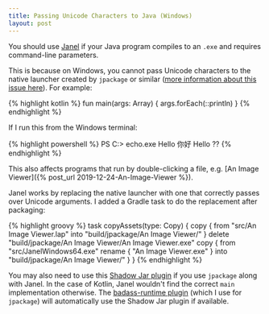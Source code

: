 ```yaml
---
title: Passing Unicode Characters to Java (Windows)
layout: post
---
```


You should use [Janel](https://sourceforge.net/projects/janel/) if your Java program compiles to an `.exe` and requires command-line parameters. <!--read-more-->

This is because on Windows, you cannot pass Unicode characters to the native launcher created by `jpackage` or similar ([more information about this issue here](https://stackoverflow.com/questions/36882559/run-java-program-with-chinese-arguments-in-eclipse)). For example:

{% highlight kotlin %}
fun main(args: Array<String>) {
    args.forEach(::println)
}
{% endhighlight %}

If I run this from the Windows terminal:

{% highlight powershell %}
PS C:\> echo.exe Hello 你好
Hello
??
{% endhighlight %}

This also affects programs that run by double-clicking a file, e.g. [An Image Viewer]({% post_url 2019-12-24-An-Image-Viewer %}).

Janel works by replacing the native launcher with one that correctly passes over Unicode arguments. I added a Gradle task to do the replacement after packaging:

{% highlight groovy %}
task copyAssets(type: Copy) {
    copy {
        from "src/An Image Viewer.lap"
        into "build/jpackage/An Image Viewer/"
    }
    delete "build/jpackage/An Image Viewer/An Image Viewer.exe"
    copy {
        from "src/JanelWindows64.exe"
        rename {
            "An Image Viewer.exe"
        }
        into "build/jpackage/An Image Viewer/"
    }
}
{% endhighlight %}

You may also need to use this [Shadow Jar plugin](https://imperceptiblethoughts.com/shadow/) if you use `jpackage` along with Janel. In the case of Kotlin, Janel wouldn't find the correct `main` implementation otherwise. The [badass-runtime plugin](https://badass-runtime-plugin.beryx.org/releases/latest/) (which I use for `jpackage`) will automatically use the Shadow Jar plugin if available.

